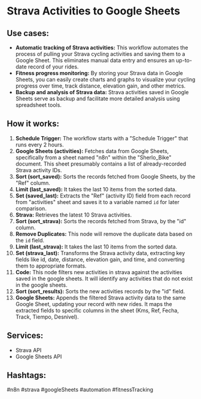 # Strava Activities to Google Sheets

## Use cases:

- **Automatic tracking of Strava activities:** This workflow automates the process of pulling your Strava cycling activities and saving them to a Google Sheet. This eliminates manual data entry and ensures an up-to-date record of your rides.
- **Fitness progress monitoring:** By storing your Strava data in Google Sheets, you can easily create charts and graphs to visualize your cycling progress over time, track distance, elevation gain, and other metrics.
- **Backup and analysis of Strava data:** Strava activities saved in Google Sheets serve as backup and facilitate more detailed analysis using spreadsheet tools.

## How it works:

1.  **Schedule Trigger:** The workflow starts with a "Schedule Trigger" that runs every 2 hours.
2.  **Google Sheets (activities):** Fetches data from Google Sheets, specifically from a sheet named "n8n" within the "Sherlo_Bike" document. This sheet presumably contains a list of already-recorded Strava activity IDs.
3.  **Sort (sort_saved):** Sorts the records fetched from Google Sheets, by the "Ref" column.
4.  **Limit (last_saved):** It takes the last 10 items from the sorted data.
5.  **Set (saved_last):** Extracts the "Ref" (activity ID) field from each record from "activities" sheet and saves it to a variable named `id` for later comparison.
6.  **Strava:** Retrieves the latest 10 Strava activities.
7.  **Sort (sort_strava):** Sorts the records fetched from Strava, by the "id" column.
8.  **Remove Duplicates:** This node will remove the duplicate data based on the `id` field.
9.  **Limit (last_strava):** It takes the last 10 items from the sorted data.
10. **Set (strava_last):** Transforms the Strava activity data, extracting key fields like id, date, distance, elevation gain, and time, and converting them to appropriate formats.
11. **Code:**  This node filters new activities in strava against the activities saved in the google sheets. It will identify any activities that do not exist in the google sheets.
12. **Sort (sort_results):** Sorts the new activities records by the "id" field.
13. **Google Sheets:** Appends the filtered Strava activity data to the same Google Sheet, updating your record with new rides. It maps the extracted fields to specific columns in the sheet (Kms, Ref, Fecha, Track, Tiempo, Desnivel).

## Services:

-   Strava API
-   Google Sheets API

## Hashtags:

#n8n #strava #googleSheets #automation #fitnessTracking
